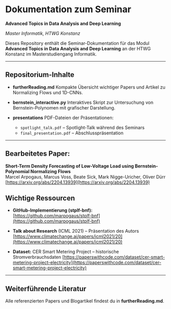 # Dokumentation zum Seminar

**Advanced Topics in Data Analysis and Deep Learning**

_Master Informatik, HTWG Konstanz_

Dieses Repository enthält die Seminar-Dokumentation für das Modul **Advanced Topics in Data Analysis and Deep Learning** an der HTWG Konstanz im Masterstudiengang Informatik.

---

## Repositorium-Inhalte

- **furtherReading.md**
  Kompakte Übersicht wichtiger Papers und Artikel zu Normalizing Flows und 1D-CNNs.

- **bernstein_interactive.py**
  Interaktives Skript zur Untersuchung von Bernstein-Polynomen mit grafischer Darstellung.

- **presentations**
  PDF-Dateien der Präsentationen:

  - `spotlight_talk.pdf` – Spotlight-Talk während des Seminars
  - `final_presentation.pdf` – Abschlusspräsentation

---

## Bearbeitetes Paper:

**Short-Term Density Forecasting of Low-Voltage Load using Bernstein-Polynomial Normalizing Flows**\
Marcel Arpogaus, Marcus Voss, Beate Sick, Mark Nigge-Uricher, Oliver Dürr\
 [https://arxiv.org/abs/2204.13939](https://arxiv.org/abs/2204.13939)

## Wichtige Ressourcen

- **GitHub-Implementierung (stplf-bnf):**
  [https://github.com/marpogaus/stplf-bnf](https://github.com/marpogaus/stplf-bnf)

- **Talk about Research** (ICML 2021) – Präsentation des Autors
  [https://www.climatechange.ai/papers/icml2021/20](https://www.climatechange.ai/papers/icml2021/20)

- **Dataset:** CER Smart Metering Project – historische Stromverbrauchsdaten
  [https://paperswithcode.com/dataset/cer-smart-metering-project-electricity](https://paperswithcode.com/dataset/cer-smart-metering-project-electricity)

---

## Weiterführende Literatur

Alle referenzierten Papers und Blogartikel findest du in **furtherReading.md**.
